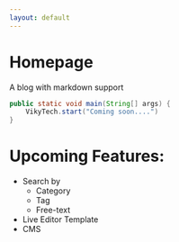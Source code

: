 ```yaml
---
layout: default
---
```

# Homepage

A blog with markdown support

```Java
public static void main(String[] args) {
    VikyTech.start("Coming soon....")
}
```

# Upcoming Features:
- Search by
  - Category
  - Tag
  - Free-text
- Live Editor Template
- CMS